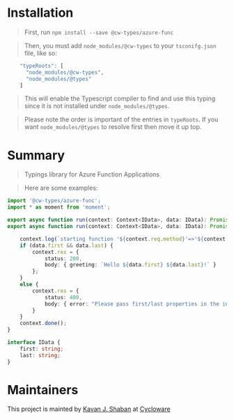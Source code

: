 # Installation

> First, run `npm install --save @cw-types/azure-func`


>Then, you must add `node_modules/@cw-types` to your `tsconifg.json` file, like so:
```javascript
    "typeRoots": [
      "node_modules/@cw-types",
      "node_modules/@types"
    ]
```
> This will enable the Typescript compiler to find and use this typing since it is not installed under `node_modules/@types`.

> Please note the order is important of the entries in `typeRoots`.  If you want `node_modules/@types` to resolve first then move it up top.

# Summary

> Typings library for Azure Function Applications


> Here are some examples:

```typescript
import '@cw-types/azure-func';
import * as moment from 'moment';

export async function run(context: Context<IData>, data: IData): Promise<void> {
export async function run(context: Context<IData>, data: IData): Promise<void> {

    context.log(`starting function '${context.req.method}'=>'${context.req.method}'...`)
    if (data.first && data.last) {
        context.res = {
            status: 200,
            body: { greeting: `Hello ${data.first} ${data.last}!` }
        };
    }
    else {
        context.res = {
            status: 400,
            body: { error: "Please pass first/last properties in the input object" }
        }
    }
    context.done();
}

interface IData {
    first: string;
    last: string;
}

```

# Maintainers
This project is mainted by [Kavan J. Shaban](https://github.com/kavanshaban) at [Cycloware](https://github.com/cycloware)
